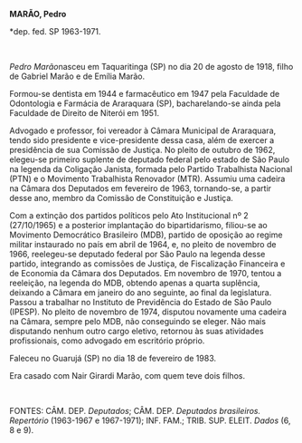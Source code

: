 **MARÃO, Pedro**

\*dep. fed. SP 1963-1971.

 

*Pedro Marão*nasceu em Taquaritinga (SP) no dia 20 de agosto de 1918,
filho de Gabriel Marão e de Emília Marão.

Formou-se dentista em 1944 e farmacêutico em 1947 pela Faculdade de
Odontologia e Farmácia de Araraquara (SP), bacharelando-se ainda pela
Faculdade de Direito de Niterói em 1951.

Advogado e professor, foi vereador à Câmara Municipal de Araraquara,
tendo sido presidente e vice-presidente dessa casa, além de exercer a
presidência de sua Comissão de Justiça. No pleito de outubro de 1962,
elegeu-se primeiro suplente de deputado federal pelo estado de São Paulo
na legenda da Coligação Janista, formada pelo Partido Trabalhista
Nacional (PTN) e o Movimento Trabalhista Renovador (MTR). Assumiu uma
cadeira na Câmara dos Deputados em fevereiro de 1963, tornando-se, a
partir desse ano, membro da Comissão de Constituição e Justiça.

Com a extinção dos partidos políticos pelo Ato Institucional nº 2
(27/10/1965) e a posterior implantação do bipartidarismo, filiou-se ao
Movimento Democrático Brasileiro (MDB), partido de oposição ao regime
militar instaurado no país em abril de 1964, e, no pleito de novembro de
1966, reelegeu-se deputado federal por São Paulo na legenda desse
partido, integrando as comissões de Justiça, de Fiscalização Financeira
e de Economia da Câmara dos Deputados. Em novembro de 1970, tentou a
reeleição, na legenda do MDB, obtendo apenas a quarta suplência,
deixando a Câmara em janeiro do ano seguinte, ao final da legislatura.
Passou a trabalhar no Instituto de Previdência do Estado de São Paulo
(IPESP). No pleito de novembro de 1974, disputou novamente uma cadeira
na Câmara, sempre pelo MDB, não conseguindo se eleger. Não mais
disputando nenhum outro cargo eletivo, retornou às suas atividades
profissionais, como advogado em escritório próprio.

Faleceu no Guarujá (SP) no dia 18 de fevereiro de 1983.

Era casado com Nair Girardi Marão, com quem teve dois filhos.

 

FONTES: CÂM. DEP. *Deputados*; CÂM. DEP. *Deputados brasileiros.
Repertório* (1963-1967 e 1967-1971); INF. FAM.; TRIB. SUP. ELEIT.
*Dados* (6, 8 e 9).

 

